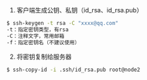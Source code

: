 1.  客户端生成公钥、私钥（id_rsa、id_rsa.pub）
```bash
$ ssh-keygen -t rsa -C "xxxx@qq.com"
-t：指定密钥类型，有rsa
-C：注释文字，常用邮箱
-f：指定密钥名（不建议使用）
```
2. 将密钥复制给服务器 
```bash
$ ssh-copy-id -i .ssh/id_rsa.pub root@node2
```